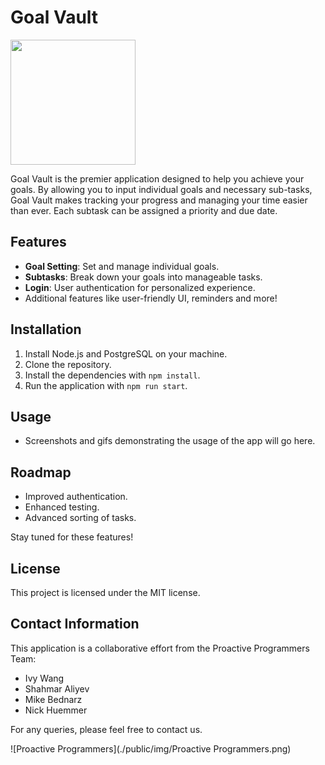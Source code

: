 
# Goal Vault

<img width='200px' src='https://github.com/Proactive-Programmers/goalvault/assets/112515781/c76d0061-2704-40f4-911e-2de2f2f15952'/>

Goal Vault is the premier application designed to help you achieve your goals. By allowing you to input individual goals and necessary sub-tasks, Goal Vault makes tracking your progress and managing your time easier than ever. Each subtask can be assigned a priority and due date.

## Features
- **Goal Setting**: Set and manage individual goals. 
- **Subtasks**: Break down your goals into manageable tasks.
- **Login**: User authentication for personalized experience.
- Additional features like user-friendly UI, reminders and more!

## Installation

1. Install Node.js and PostgreSQL on your machine.
2. Clone the repository.
3. Install the dependencies with `npm install`.
4. Run the application with `npm run start`.

## Usage
- Screenshots and gifs demonstrating the usage of the app will go here.

## Roadmap

- Improved authentication.
- Enhanced testing.
- Advanced sorting of tasks.

Stay tuned for these features!

## License

This project is licensed under the MIT license.

## Contact Information

This application is a collaborative effort from the Proactive Programmers Team:

- Ivy Wang
- Shahmar Aliyev
- Mike Bednarz
- Nick Huemmer

For any queries, please feel free to contact us.

![Proactive Programmers](./public/img/Proactive Programmers.png)
